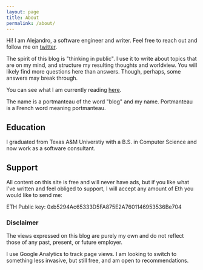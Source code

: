 ```yaml
---
layout: page
title: About
permalink: /about/
---
```


Hi! I am Alejandro, a software engineer and writer. Feel free to reach out and follow me on [twitter](https://twitter.com/alondono97).


The spirit of this blog is "thinking in public". I use it to write about topics that are on my mind, and structure my resulting thoughts and worldview. You will likely find more questions here than answers. Though, perhaps, some answers may break through. 

You can see what I am currently reading [here](http://reading.alondono.me).

The name is a portmanteau of the word "blog" and my name.
Portmanteau is a French word meaning portmanteau.

## Education
I graduated from Texas A&M Universtiy with a B.S. in Computer Science and now work as a software consultant. 


## Support
All content on this site is free and will never have ads, but if you like what I've written and feel obliged to support, I will accept any amount of Eth you would like to send me: 

ETH Public key: 0xb5294Ac65333D5FA875E2A7601146953536Be704

### Disclaimer
The views expressed on this blog are purely my own and do not reflect those of any past, present, or future employer. 

I use Google Analytics to track page views. I am looking to switch to something less invasive, but still free, and am open to recommendations.

